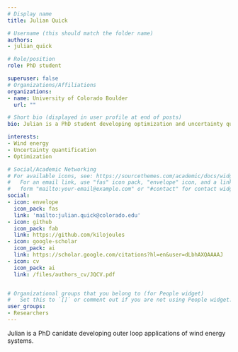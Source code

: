 ```yaml
---
# Display name
title: Julian Quick

# Username (this should match the folder name)
authors:
- julian_quick

# Role/position
role: PhD student

superuser: false
# Organizations/Affiliations
organizations:
- name: University of Colorado Boulder
  url: ""

# Short bio (displayed in user profile at end of posts)
bio: Julian is a PhD student developing optimization and uncertainty quantification techniques to support the next generation of wind power plants. Julian's research is funded by the National Renewable Energy Laboratory.

interests:
- Wind energy
- Uncertainty quantification
- Optimization

# Social/Academic Networking
# For available icons, see: https://sourcethemes.com/academic/docs/widgets/#icons
#   For an email link, use "fas" icon pack, "envelope" icon, and a link in the
#   form "mailto:your-email@example.com" or "#contact" for contact widget.
social:
- icon: envelope
  icon_pack: fas
  link: 'mailto:julian.quick@colorado.edu' 
- icon: github
  icon_pack: fab
  link: https://github.com/kilojoules
- icon: google-scholar
  icon_pack: ai
  link: https://scholar.google.com/citations?hl=en&user=dLbhAXQAAAAJ
- icon: cv
  icon_pack: ai
  link: /files/authors_cv/JQCV.pdf


# Organizational groups that you belong to (for People widget)
#   Set this to `[]` or comment out if you are not using People widget.  
user_groups:
- Researchers
---
```


Julian is a PhD canidate developing outer loop applications of wind energy systems.
